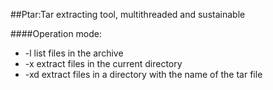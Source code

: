 ##Ptar:Tar extracting tool, multithreaded and sustainable

####Operation mode:

 - -l     list files in the archive
 - -x     extract files in the current directory 
 - -xd    extract files in a directory with the name of the tar file
